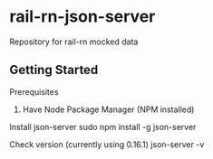 # rail-rn-json-server
Repository for rail-rn mocked data

## Getting Started
Prerequisites
1. Have Node Package Manager (NPM installed)

Install json-server
sudo npm install -g json-server

Check version (currently using 0.16.1)
json-server -v


